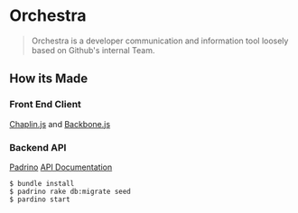 # Orchestra

> Orchestra is a developer communication and information tool loosely based on Github's internal Team.

## How its Made
### Front End Client
[Chaplin.js](http://chaplinjs.org/) and [Backbone.js](http://backbonejs.org/)

### Backend API
[Padrino](http://www.padrinorb.com/)
[API Documentation](http://opusgroupllc.github.io/orchestra-api-docs/#introduction)


```shell
$ bundle install
$ padrino rake db:migrate seed
$ pardino start
```
